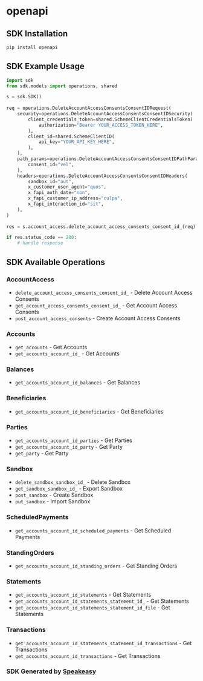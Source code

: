 # openapi

<!-- Start SDK Installation -->
## SDK Installation

```bash
pip install openapi
```
<!-- End SDK Installation -->

## SDK Example Usage
<!-- Start SDK Example Usage -->
```python
import sdk
from sdk.models import operations, shared

s = sdk.SDK()
    
req = operations.DeleteAccountAccessConsentsConsentIDRequest(
    security=operations.DeleteAccountAccessConsentsConsentIDSecurity(
        client_credentials_token=shared.SchemeClientCredentialsToken(
            authorization="Bearer YOUR_ACCESS_TOKEN_HERE",
        ),
        client_id=shared.SchemeClientID(
            api_key="YOUR_API_KEY_HERE",
        ),
    ),
    path_params=operations.DeleteAccountAccessConsentsConsentIDPathParams(
        consent_id="vel",
    ),
    headers=operations.DeleteAccountAccessConsentsConsentIDHeaders(
        sandbox_id="aut",
        x_customer_user_agent="quos",
        x_fapi_auth_date="non",
        x_fapi_customer_ip_address="culpa",
        x_fapi_interaction_id="sit",
    ),
)
    
res = s.account_access.delete_account_access_consents_consent_id_(req)

if res.status_code == 200:
    # handle response
```
<!-- End SDK Example Usage -->

<!-- Start SDK Available Operations -->
## SDK Available Operations

### AccountAccess

* `delete_account_access_consents_consent_id_` - Delete Account Access Consents
* `get_account_access_consents_consent_id_` - Get Account Access Consents
* `post_account_access_consents` - Create Account Access Consents

### Accounts

* `get_accounts` - Get Accounts
* `get_accounts_account_id_` - Get Accounts

### Balances

* `get_accounts_account_id_balances` - Get Balances

### Beneficiaries

* `get_accounts_account_id_beneficiaries` - Get Beneficiaries

### Parties

* `get_accounts_account_id_parties` - Get Parties
* `get_accounts_account_id_party` - Get Party
* `get_party` - Get Party

### Sandbox

* `delete_sandbox_sandbox_id_` - Delete Sandbox
* `get_sandbox_sandbox_id_` - Export Sandbox
* `post_sandbox` - Create Sandbox
* `put_sandbox` - Import Sandbox

### ScheduledPayments

* `get_accounts_account_id_scheduled_payments` - Get Scheduled Payments

### StandingOrders

* `get_accounts_account_id_standing_orders` - Get Standing Orders

### Statements

* `get_accounts_account_id_statements` - Get Statements
* `get_accounts_account_id_statements_statement_id_` - Get Statements
* `get_accounts_account_id_statements_statement_id_file` - Get Statements

### Transactions

* `get_accounts_account_id_statements_statement_id_transactions` - Get Transactions
* `get_accounts_account_id_transactions` - Get Transactions

<!-- End SDK Available Operations -->

### SDK Generated by [Speakeasy](https://docs.speakeasyapi.dev/docs/using-speakeasy/client-sdks)
